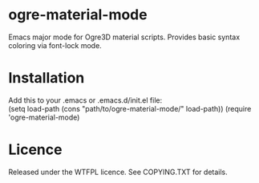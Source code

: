 
ogre-material-mode
==================
Emacs major mode for Ogre3D material scripts. Provides basic syntax coloring via font-lock mode.



Installation
=================

Add this to your .emacs or .emacs.d/init.el file:  
        (setq load-path (cons "path/to/ogre-material-mode/" load-path))
        (require 'ogre-material-mode)


Licence
=================

Released under the WTFPL licence. See COPYING.TXT for details.
